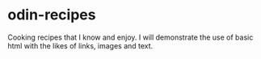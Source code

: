 # odin-recipes

Cooking recipes that I know and enjoy.
I will demonstrate the use of basic html with the likes of links, images and text.